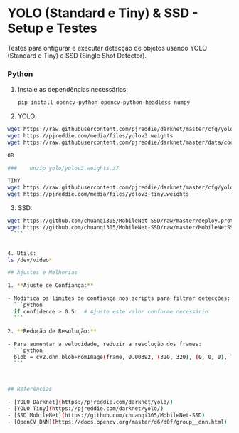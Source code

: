 # YOLO (Standard e Tiny) & SSD - Setup e Testes

Testes para onfigurar e executar  detecção de objetos usando YOLO (Standard e Tiny) e SSD (Single Shot Detector).





### Python

1. Instale as dependências necessárias:

   ```bash
   pip install opencv-python opencv-python-headless numpy

   ```

2.   YOLO:

   ```bash
   wget https://raw.githubusercontent.com/pjreddie/darknet/master/cfg/yolov3.cfg
   wget https://pjreddie.com/media/files/yolov3.weights
   wget https://raw.githubusercontent.com/pjreddie/darknet/master/data/coco.names
   
   OR
   
   ###    unzip yolo/yolov3.weights.z7

   TINY
   wget https://raw.githubusercontent.com/pjreddie/darknet/master/cfg/yolov3-tiny.cfg
   wget https://pjreddie.com/media/files/yolov3-tiny.weights
   ```

3.   SSD:

   ```bash
   wget https://github.com/chuanqi305/MobileNet-SSD/raw/master/deploy.prototxt -O MobileNetSSD_deploy.prototxt
   wget https://github.com/chuanqi305/MobileNet-SSD/raw/master/MobileNetSSD_deploy.caffemodel
     ```


4. Utils:
   ls /dev/video*

## Ajustes e Melhorias

1. **Ajuste de Confiança:**

   - Modifica os limites de confiança nos scripts para filtrar detecções:
     ```python
     if confidence > 0.5:  # Ajuste este valor conforme necessário
     ```

2. **Redução de Resolução:**

   - Para aumentar a velocidade, reduzir a resolução dos frames:
     ```python
     blob = cv2.dnn.blobFromImage(frame, 0.00392, (320, 320), (0, 0, 0), True, crop=False)
     ```



## Referências

- [YOLO Darknet](https://pjreddie.com/darknet/yolo/)
- [YOLO Tiny](https://pjreddie.com/darknet/yolo/)
- [SSD MobileNet](https://github.com/chuanqi305/MobileNet-SSD)
- [OpenCV DNN](https://docs.opencv.org/master/d6/d0f/group__dnn.html)





